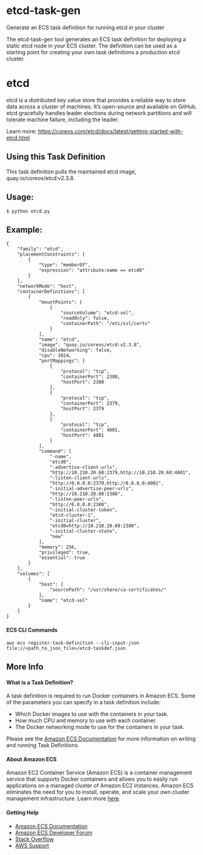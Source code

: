 # etcd-task-gen
Generate an ECS task definition for running etcd in your cluster

The etcd-task-gen tool generates an ECS task definition for deploying a static etcd node in your ECS cluster. The definition can be used as a starting point for creating your own task definitions a production etcd cluster.

# etcd
etcd is a distributed key value store that provides a reliable way to store data across a cluster of machines. It’s open-source and available on GitHub. etcd gracefully handles leader elections during network partitions and will tolerate machine failure, including the leader.

Learn more: https://coreos.com/etcd/docs/latest/getting-started-with-etcd.html

## Using this Task Definition
This task definition pulls the maintained etcd image, quay.io/coreos/etcd:v2.3.8.

## Usage:

`$ python etcd.py`

## Example: 

```
{
    "family": "etcd", 
    "placementConstraints": [
        {
            "type": "memberOf", 
            "expression": "attribute:name == etcd0"
        }
    ], 
    "networkMode": "host", 
    "containerDefinitions": [
        {
            "mountPoints": [
                {
                    "sourceVolume": "etcd-vol", 
                    "readOnly": false, 
                    "containerPath": "/etc/ssl/certs"
                }
            ], 
            "name": "etcd", 
            "image": "quay.io/coreos/etcd:v2.3.8", 
            "disableNetworking": false, 
            "cpu": 1024, 
            "portMappings": [
                {
                    "protocol": "tcp", 
                    "containerPort": 2380, 
                    "hostPort": 2380
                }, 
                {
                    "protocol": "tcp", 
                    "containerPort": 2379, 
                    "hostPort": 2379
                }, 
                {
                    "protocol": "tcp", 
                    "containerPort": 4001, 
                    "hostPort": 4001
                }
            ], 
            "command": [
                "-name", 
                "etcd0", 
                "-advertise-client-urls", 
                "http://10.210.20.60:2379,http://10.210.20.60:4001", 
                "-listen-client-urls", 
                "http://0.0.0.0:2379,http://0.0.0.0:4001", 
                "-initial-advertise-peer-urls", 
                "http://10.210.20.60:2380", 
                "-listen-peer-urls", 
                "http://0.0.0.0:2380", 
                "-initial-cluster-token", 
                "etcd-cluster-1", 
                "-initial-cluster", 
                "etcd0=http://10.210.20.60:2380", 
                "-initial-cluster-state", 
                "new"
            ], 
            "memory": 256, 
            "privileged": true, 
            "essential": true
        }
    ], 
    "volumes": [
        {
            "host": {
                "sourcePath": "/usr/share/ca-certificates/"
            }, 
            "name": "etcd-vol"
        }
    ]
}
```

#### ECS CLI Commands
`aws ecs register-task-definition --cli-input-json file://<path_to_json_file>/etcd-taskdef.json`

## More Info
#### What is a Task Definition?
A task definition is required to run Docker containers in Amazon ECS. Some of the parameters you can specify in a task definition include:

* Which Docker images to use with the containers in your task.
* How much CPU and memory to use with each container.
* The Docker networking mode to use for the containers in your task.

Please see the [Amazon ECS Documentation](http://docs.aws.amazon.com/AmazonECS/latest/developerguide/task_definitions.html) for more information on writing and running Task Definitions.

#### About Amazon ECS
Amazon EC2 Container Service (Amazon ECS) is a container management service that supports Docker containers and allows you to easily run applications on a managed cluster of Amazon EC2 instances. Amazon ECS eliminates the need for you to install, operate, and scale your own cluster management infrastructure. Learn more [here](https://aws.amazon.com/ecs).

#### Getting Help
* [Amazon ECS Documentation](http://docs.aws.amazon.com/AmazonECS/latest/developerguide/Welcome.html)
* [Amazon ECS Developer Forum](https://forums.aws.amazon.com/forum.jspa?forumID=187)
* [Stack Overflow](https://stackoverflow.com/questions/tagged/amazon-ecs)
* [AWS Support](https://aws.amazon.com/premiumsupport/)
